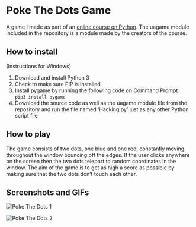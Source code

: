 # Poke The Dots Game
A game I made as part of an [online course on Python](https://www.coursera.org/learn/problem-solving-programming-video-games). The uagame module included in the repository is a module made by the creators of the course.

## How to install
(Instructions for Windows)
1.	Download and install Python 3
2.	Check to make sure PIP is installed
3.	Install pygame by running the following code on Command Prompt  
  `pip3 install pygame`
4.	Download the source code as well as the uagame module file from the repository and run the file named ‘Hacking.py’ just as any other Python script  file

## How to play
The game consists of two dots, one blue and one red, constantly moving throughout the window bouncing off the edges. If the user clicks anywhere on the screen then the two dots teleport to random coordinates in the window. The aim of the game is to get as high a score as possible by making sure that the two dots don’t touch each other.

## Screenshots and GIFs
![Poke The Dots 1](https://user-images.githubusercontent.com/59618797/127869150-fa110090-8afd-4b25-810f-5109ec7812ef.gif)

![Poke The Dots 2](https://user-images.githubusercontent.com/59618797/127869163-5f63cf22-fbbd-436a-a7da-95eaf4760f8b.png)
